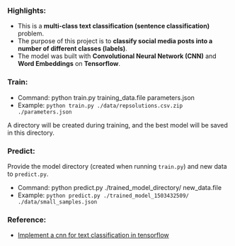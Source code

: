 ### Highlights:

 - This is a **multi-class text classification (sentence classification)** problem.
 - The purpose of this project is to **classify social media posts into a number of different classes (labels)**. 
 - The model was built with **Convolutional Neural Network (CNN)** and **Word Embeddings** on **Tensorflow**.

### Train:

 - Command: python train.py training_data.file parameters.json
 - Example: ```python train.py ./data/repsolutions.csv.zip ./parameters.json```
 
 A directory will be created during training, and the best model will be saved in this directory. 

### Predict:

 Provide the model directory (created when running ```train.py```) and new data to ```predict.py```.
 - Command: python predict.py ./trained_model_directory/ new_data.file
 - Example: ```python predict.py ./trained_model_1503432509/ ./data/small_samples.json```

### Reference:
 - [Implement a cnn for text classification in tensorflow](http://www.wildml.com/2015/12/implementing-a-cnn-for-text-classification-in-tensorflow/)
